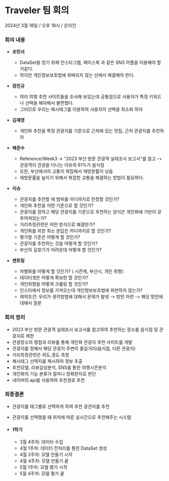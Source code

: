 # Traveler 팀 회의
2024년 3월 18일 / 오후 18시 / 온라인

### **회의 내용**
- **조민서**
  - DataSet을 얻기 위해 인스타그램, 페이스북 과 같은 SNS 어플을 이용해야 할 거같다.
  - 하지만 개인정보보호법에 위배되지 않는 선에서 해결해야 한다.
  
- **장진규**
  - 여러 여행 추천 사이트들을 조사해 보았는데 공통점으로 사용자가 특정 키워드나 선택을 해야해서 불편했다.
  - 그러므로 우리는 해시태그를 이용하여 사용자의 선택을 최소화 하자
    
- **김재영**
  - 개인화 추천을 특정 관광지를 기준으로 근처에 있는 맛집, 근처 관광지를 추천하자
  
- **배준수**
  - Reference/Week3 -> "2023 부산 방문 관광객 실태조사 보고서"를 참고 -> 관광객이 관광을 다니는 이유의 61%가 음식점
  - 또한, 부산에서의 교통이 복잡해서 재방문률이 낮음
  - 재방문률을 높이기 위해서 복잡한 교통을 해결하는 방법이 필요하다.

- **이슈**
  - 관광지를 추천할 때 범위를 어디까지로 한정할 것인가?
  - 개인화 추천을 어떤 기준으로 할 것인가?
  - 관광지를 정하고 해당 관광지를 기준으로 추천하는 양식은 개인화에 기반이 갖추어져있는가?
  - 거리측정관련은 어떤 방식으로 해결한가?
  - 개인화를 위한 최소 문답은 어디까지로 할 것인가?
  - 평가할 기준은 어떻게 할 것인가?
  - 관광지를 추천하는 것을 어떻게 할 것인가?
  - 부산의 길찾기가 어려운데 어떻게 할 것인가?
  
- **멘토링**
  - 차별화를 어떻게 할 것인가? ( 시즌제, 부산시, 개인 취향)
  - 데이터셋은 어떻게 확보한 할 것인가?  
  - 개인취향을 어떻게 크롤링 할 것인가?
  - 인스타에서 정보를 가져오는데 개인정보보호법에 위반하지 않는가?
  - 제약조건: 우리가 생각방법에 대해서 문제가 발생 -> 방안 마련 -> 해당 방안에 대해서 질문

### **회의 정리**
  - 2023 부산 방문 관광객 실태조사 보고서를 참고하여 추천하는 장소를 음식점 및 관광지로 제한
  - 관광장소의 평점과 리뷰를 통해 개인화 관광지 추천 사이트를 개발
  - 관광지를 정해서 해당 관광지 주변의 즐길거리(음식점, 다른 관광지)
  - 거리측정관련은 위도,경도 측정
  - 해시태그 선택지를 제시하여 정보 추출
  - 추천모델, 리뷰감성분석, SNS를 통한 여행시즌분석
  - 개인화의 기능 분류가 얼마나 정확한지로 판단
  - 네이버의 api를 사용하여 추천경로 추천

### **최종결론**
  - 관광지를 태그별로 선택하게 하여 추천 광관지를 추천
  - 관광지를 선택했을 떄 위치에 따른 실시간으로 추천해주는 시스템

  - #### 1학기 
    - 3월 4주차: 데이터 수집
    - 4월 1주차: 데이터 전처리를 통한 DataSet 생성
    - 4월 2주차: 모델 만들기 시작
    - 4월 4주차: 모델 만들기 끝
    - 5월 1주차: 모델 평가 시작
    - 5월 4주차: 모델 평가 끝

